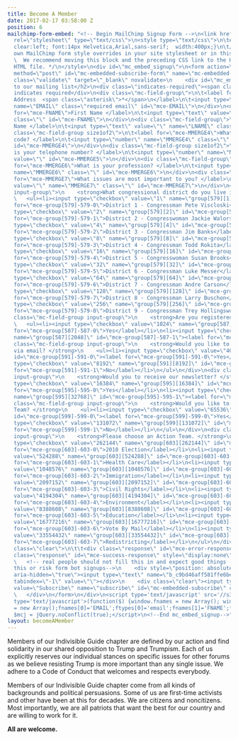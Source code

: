 ```yaml
---
title: Become A Member
date: 2017-02-17 03:58:00 Z
position: 6
mailchimp-form-embed: "<!-- Begin MailChimp Signup Form -->\n<link href=\"//cdn-images.mailchimp.com/embedcode/classic-10_7.css\"
  rel=\"stylesheet\" type=\"text/css\">\n<style type=\"text/css\">\n\t#mc_embed_signup{background:#fff;
  clear:left; font:14px Helvetica,Arial,sans-serif;  width:400px;}\n\t/* Add your
  own MailChimp form style overrides in your site stylesheet or in this style block.\n\t
  \  We recommend moving this block and the preceding CSS link to the HEAD of your
  HTML file. */\n</style>\n<div id=\"mc_embed_signup\">\n<form action=\"//indivisiblehoosiers.us16.list-manage.com/subscribe/post?u=c9bd46aff581ffe6bebe6207c&amp;id=172b44d373\"
  method=\"post\" id=\"mc-embedded-subscribe-form\" name=\"mc-embedded-subscribe-form\"
  class=\"validate\" target=\"_blank\" novalidate>\n    <div id=\"mc_embed_signup_scroll\">\n\t<h2>Subscribe
  to our mailing list</h2>\n<div class=\"indicates-required\"><span class=\"asterisk\">*</span>
  indicates required</div>\n<div class=\"mc-field-group\">\n\t<label for=\"mce-EMAIL\">Email
  Address  <span class=\"asterisk\">*</span>\n</label>\n\t<input type=\"email\" value=\"\"
  name=\"EMAIL\" class=\"required email\" id=\"mce-EMAIL\">\n</div>\n<div class=\"mc-field-group\">\n\t<label
  for=\"mce-FNAME\">First Name </label>\n\t<input type=\"text\" value=\"\" name=\"FNAME\"
  class=\"\" id=\"mce-FNAME\">\n</div>\n<div class=\"mc-field-group\">\n\t<label for=\"mce-LNAME\">Last
  Name </label>\n\t<input type=\"text\" value=\"\" name=\"LNAME\" class=\"\" id=\"mce-LNAME\">\n</div>\n<div
  class=\"mc-field-group size1of2\">\n\t<label for=\"mce-MMERGE4\">What is your zip
  code? </label>\n\t<input type=\"number\" name=\"MMERGE4\" class=\"\" value=\"\"
  id=\"mce-MMERGE4\">\n</div>\n<div class=\"mc-field-group size1of2\">\n\t<label for=\"mce-MMERGE5\">What
  is your telephone number? </label>\n\t<input type=\"number\" name=\"MMERGE5\" class=\"\"
  value=\"\" id=\"mce-MMERGE5\">\n</div>\n<div class=\"mc-field-group\">\n\t<label
  for=\"mce-MMERGE6\">What is your profession? </label>\n\t<input type=\"text\" value=\"\"
  name=\"MMERGE6\" class=\"\" id=\"mce-MMERGE6\">\n</div>\n<div class=\"mc-field-group\">\n\t<label
  for=\"mce-MMERGE7\">What issues are most important to you? </label>\n\t<input type=\"text\"
  value=\"\" name=\"MMERGE7\" class=\"\" id=\"mce-MMERGE7\">\n</div>\n<div class=\"mc-field-group
  input-group\">\n    <strong>What congressional district do you live in? </strong>\n
  \   <ul><li><input type=\"checkbox\" value=\"1\" name=\"group[579][1]\" id=\"mce-group[579]-579-0\"><label
  for=\"mce-group[579]-579-0\">District 1 - Congressman Pete Viscloski</label></li>\n<li><input
  type=\"checkbox\" value=\"2\" name=\"group[579][2]\" id=\"mce-group[579]-579-1\"><label
  for=\"mce-group[579]-579-1\">District 2 - Congresswoman Jackie Walorski</label></li>\n<li><input
  type=\"checkbox\" value=\"4\" name=\"group[579][4]\" id=\"mce-group[579]-579-2\"><label
  for=\"mce-group[579]-579-2\">District 3 - Congressman Jim Banks</label></li>\n<li><input
  type=\"checkbox\" value=\"8\" name=\"group[579][8]\" id=\"mce-group[579]-579-3\"><label
  for=\"mce-group[579]-579-3\">District 4 - Congressman Todd Rokita</label></li>\n<li><input
  type=\"checkbox\" value=\"16\" name=\"group[579][16]\" id=\"mce-group[579]-579-4\"><label
  for=\"mce-group[579]-579-4\">District 5 - Congresswoman Susan Brooks</label></li>\n<li><input
  type=\"checkbox\" value=\"32\" name=\"group[579][32]\" id=\"mce-group[579]-579-5\"><label
  for=\"mce-group[579]-579-5\">District 6 - Congressman Luke Messer</label></li>\n<li><input
  type=\"checkbox\" value=\"64\" name=\"group[579][64]\" id=\"mce-group[579]-579-6\"><label
  for=\"mce-group[579]-579-6\">District 7 - Congressman Andre Carson</label></li>\n<li><input
  type=\"checkbox\" value=\"128\" name=\"group[579][128]\" id=\"mce-group[579]-579-7\"><label
  for=\"mce-group[579]-579-7\">District 8 - Congressman Larry Buschon</label></li>\n<li><input
  type=\"checkbox\" value=\"256\" name=\"group[579][256]\" id=\"mce-group[579]-579-8\"><label
  for=\"mce-group[579]-579-8\">District 9 - Congressman Trey Hollingsworth</label></li>\n</ul>\n</div>\n<div
  class=\"mc-field-group input-group\">\n    <strong>Are you registered to vote? </strong>\n
  \   <ul><li><input type=\"checkbox\" value=\"1024\" name=\"group[587][1024]\" id=\"mce-group[587]-587-0\"><label
  for=\"mce-group[587]-587-0\">Yes</label></li>\n<li><input type=\"checkbox\" value=\"2048\"
  name=\"group[587][2048]\" id=\"mce-group[587]-587-1\"><label for=\"mce-group[587]-587-1\">No</label></li>\n</ul>\n</div>\n<div
  class=\"mc-field-group input-group\">\n    <strong>Would you like to receive notifications
  via email? </strong>\n    <ul><li><input type=\"checkbox\" value=\"4096\" name=\"group[591][4096]\"
  id=\"mce-group[591]-591-0\"><label for=\"mce-group[591]-591-0\">Yes</label></li>\n<li><input
  type=\"checkbox\" value=\"8192\" name=\"group[591][8192]\" id=\"mce-group[591]-591-1\"><label
  for=\"mce-group[591]-591-1\">No</label></li>\n</ul>\n</div>\n<div class=\"mc-field-group
  input-group\">\n    <strong>Would you to receive our newsletter? </strong>\n    <ul><li><input
  type=\"checkbox\" value=\"16384\" name=\"group[595][16384]\" id=\"mce-group[595]-595-0\"><label
  for=\"mce-group[595]-595-0\">Yes</label></li>\n<li><input type=\"checkbox\" value=\"32768\"
  name=\"group[595][32768]\" id=\"mce-group[595]-595-1\"><label for=\"mce-group[595]-595-1\">No</label></li>\n</ul>\n</div>\n<div
  class=\"mc-field-group input-group\">\n    <strong>Would you like to join a Action
  Team? </strong>\n    <ul><li><input type=\"checkbox\" value=\"65536\" name=\"group[599][65536]\"
  id=\"mce-group[599]-599-0\"><label for=\"mce-group[599]-599-0\">Yes</label></li>\n<li><input
  type=\"checkbox\" value=\"131072\" name=\"group[599][131072]\" id=\"mce-group[599]-599-1\"><label
  for=\"mce-group[599]-599-1\">No</label></li>\n</ul>\n</div>\n<div class=\"mc-field-group
  input-group\">\n    <strong>Please choose an Action Team. </strong>\n    <ul><li><input
  type=\"checkbox\" value=\"262144\" name=\"group[603][262144]\" id=\"mce-group[603]-603-0\"><label
  for=\"mce-group[603]-603-0\">2018 Election</label></li>\n<li><input type=\"checkbox\"
  value=\"524288\" name=\"group[603][524288]\" id=\"mce-group[603]-603-1\"><label
  for=\"mce-group[603]-603-1\">Health Care</label></li>\n<li><input type=\"checkbox\"
  value=\"1048576\" name=\"group[603][1048576]\" id=\"mce-group[603]-603-2\"><label
  for=\"mce-group[603]-603-2\">Immigration</label></li>\n<li><input type=\"checkbox\"
  value=\"2097152\" name=\"group[603][2097152]\" id=\"mce-group[603]-603-3\"><label
  for=\"mce-group[603]-603-3\">Civil Rights</label></li>\n<li><input type=\"checkbox\"
  value=\"4194304\" name=\"group[603][4194304]\" id=\"mce-group[603]-603-4\"><label
  for=\"mce-group[603]-603-4\">Environment</label></li>\n<li><input type=\"checkbox\"
  value=\"8388608\" name=\"group[603][8388608]\" id=\"mce-group[603]-603-5\"><label
  for=\"mce-group[603]-603-5\">Education</label></li>\n<li><input type=\"checkbox\"
  value=\"16777216\" name=\"group[603][16777216]\" id=\"mce-group[603]-603-6\"><label
  for=\"mce-group[603]-603-6\">Vote By Mail</label></li>\n<li><input type=\"checkbox\"
  value=\"33554432\" name=\"group[603][33554432]\" id=\"mce-group[603]-603-7\"><label
  for=\"mce-group[603]-603-7\">Redistricting</label></li>\n</ul>\n</div>\n\t<div id=\"mce-responses\"
  class=\"clear\">\n\t\t<div class=\"response\" id=\"mce-error-response\" style=\"display:none\"></div>\n\t\t<div
  class=\"response\" id=\"mce-success-response\" style=\"display:none\"></div>\n\t</div>
  \   <!-- real people should not fill this in and expect good things - do not remove
  this or risk form bot signups-->\n    <div style=\"position: absolute; left: -5000px;\"
  aria-hidden=\"true\"><input type=\"text\" name=\"b_c9bd46aff581ffe6bebe6207c_172b44d373\"
  tabindex=\"-1\" value=\"\"></div>\n    <div class=\"clear\"><input type=\"submit\"
  value=\"Subscribe\" name=\"subscribe\" id=\"mc-embedded-subscribe\" class=\"button\"></div>\n
  \   </div>\n</form>\n</div>\n<script type='text/javascript' src='//s3.amazonaws.com/downloads.mailchimp.com/js/mc-validate.js'></script><script
  type='text/javascript'>(function($) {window.fnames = new Array(); window.ftypes
  = new Array();fnames[0]='EMAIL';ftypes[0]='email';fnames[1]='FNAME';ftypes[1]='text';fnames[2]='LNAME';ftypes[2]='text';fnames[4]='MMERGE4';ftypes[4]='number';fnames[5]='MMERGE5';ftypes[5]='number';fnames[6]='MMERGE6';ftypes[6]='text';fnames[7]='MMERGE7';ftypes[7]='text';}(jQuery));var
  $mcj = jQuery.noConflict(true);</script>\n<!--End mc_embed_signup-->"
layout: becomeAMember
---
```


Members of our Indivisible Guide chapter are defined by our action and find solidarity in our shared opposition to Trump and Trumpism. Each of us explicitly reserves our individual stances on specific issues for other forums as we believe resisting Trump is more important than any single issue. We adhere to a Code of Conduct that welcomes and respects everybody.

Members of our Indivisible Guide chapter come from all kinds of backgrounds and political persuasions. Some of us are first-time activists and other have been at this for decades. We are citizens and noncitizens. Most importantly, we are all patriots that want the best for our country and are willing to work for it.

**All are welcome.**
